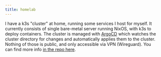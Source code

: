 ```yaml
---
title: homelab
---
```


I have a k3s "cluster" at home, running some services I host for myself. It
currently consists of single bare-metal server running NixOS, with k3s to deploy
containers. The cluster is managed with [ArgoCD](https://argoproj.github.io/cd)
which watches the cluster directory for changes and automatically applies them
to the cluster. Nothing of those is public, and only accessible via VPN
(Wireguard). You can find more info
[in the repo here](https://github.com/clemak27/homelab).
